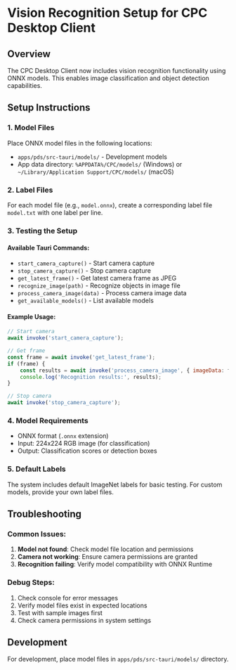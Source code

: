 # Vision Recognition Setup for CPC Desktop Client

## Overview
The CPC Desktop Client now includes vision recognition functionality using ONNX models. This enables image classification and object detection capabilities.

## Setup Instructions

### 1. Model Files
Place ONNX model files in the following locations:
- `apps/pds/src-tauri/models/` - Development models
- App data directory: `%APPDATA%/CPC/models/` (Windows) or `~/Library/Application Support/CPC/models/` (macOS)

### 2. Label Files
For each model file (e.g., `model.onnx`), create a corresponding label file `model.txt` with one label per line.

### 3. Testing the Setup

#### Available Tauri Commands:
- `start_camera_capture()` - Start camera capture
- `stop_camera_capture()` - Stop camera capture
- `get_latest_frame()` - Get latest camera frame as JPEG
- `recognize_image(path)` - Recognize objects in image file
- `process_camera_image(data)` - Process camera image data
- `get_available_models()` - List available models

#### Example Usage:
```javascript
// Start camera
await invoke('start_camera_capture');

// Get frame
const frame = await invoke('get_latest_frame');
if (frame) {
    const results = await invoke('process_camera_image', { imageData: frame });
    console.log('Recognition results:', results);
}

// Stop camera
await invoke('stop_camera_capture');
```

### 4. Model Requirements
- ONNX format (`.onnx` extension)
- Input: 224x224 RGB image (for classification)
- Output: Classification scores or detection boxes

### 5. Default Labels
The system includes default ImageNet labels for basic testing. For custom models, provide your own label files.

## Troubleshooting

### Common Issues:
1. **Model not found**: Check model file location and permissions
2. **Camera not working**: Ensure camera permissions are granted
3. **Recognition failing**: Verify model compatibility with ONNX Runtime

### Debug Steps:
1. Check console for error messages
2. Verify model files exist in expected locations
3. Test with sample images first
4. Check camera permissions in system settings

## Development
For development, place model files in `apps/pds/src-tauri/models/` directory.
